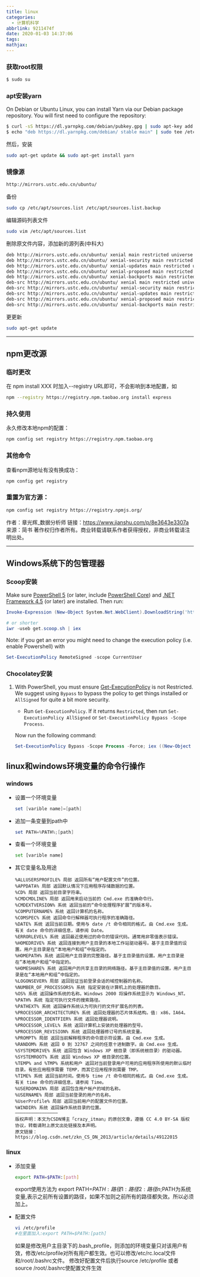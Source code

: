 ```yaml
---
title: linux
categories:
  - 计算机科学
abbrlink: 9211474f
date: 2020-01-03 14:37:06
tags:
mathjax:
---
```

>

<!--more-->

### 获取root权限

```bash
$ sudo su
```

### apt安装yarn

On Debian or Ubuntu Linux, you can install Yarn via our Debian package repository. You will first need to configure the repository:

```bash
$ curl -sS https://dl.yarnpkg.com/debian/pubkey.gpg | sudo apt-key add -
$ echo "deb https://dl.yarnpkg.com/debian/ stable main" | sudo tee /etc/apt/sources.list.d/yarn.list
```

然后，安装

```bash
sudo apt-get update && sudo apt-get install yarn
```

### 镜像源

```html
http://mirrors.ustc.edu.cn/ubuntu/
```

备份

```bash
sudo cp /etc/apt/sources.list /etc/apt/sources.list.backup
```

编辑源码列表文件

```bash
sudo vim /etc/apt/sources.list
```

刪除原文件内容，添加新的源列表(中科大)

```bash
deb http://mirrors.ustc.edu.cn/ubuntu/ xenial main restricted universe multiverse
deb http://mirrors.ustc.edu.cn/ubuntu/ xenial-security main restricted universe multiverse
deb http://mirrors.ustc.edu.cn/ubuntu/ xenial-updates main restricted universe multiverse
deb http://mirrors.ustc.edu.cn/ubuntu/ xenial-proposed main restricted universe multiverse
deb http://mirrors.ustc.edu.cn/ubuntu/ xenial-backports main restricted universe multiverse
deb-src http://mirrors.ustc.edu.cn/ubuntu/ xenial main restricted universe multiverse
deb-src http://mirrors.ustc.edu.cn/ubuntu/ xenial-security main restricted universe multiverse
deb-src http://mirrors.ustc.edu.cn/ubuntu/ xenial-updates main restricted universe multiverse
deb-src http://mirrors.ustc.edu.cn/ubuntu/ xenial-proposed main restricted universe multiverse
deb-src http://mirrors.ustc.edu.cn/ubuntu/ xenial-backports main restricted universe multiverse
```

更更新

```bash
sudo apt-get update
```



---



## npm更改源

### 临时更改

在 npm install XXX 时加入--registry URL即可，不会影响到本地配置，如

```bash
npm --registry https://registry.npm.taobao.org install express
```

### 持久使用

永久修改本地npm的配置：

```bash
npm config set registry https://registry.npm.taobao.org
```

###  其他命令

查看npm源地址有没有换成功：

```bash
npm config get registry
```

### 重置为官方源：

```bash
npm config set registry https://registry.npmjs.org/
```

作者：章光辉_数据分析师
链接：https://www.jianshu.com/p/8e3643e3307a
来源：简书
著作权归作者所有。商业转载请联系作者获得授权，非商业转载请注明出处。

---

## Windows系统下的包管理器

### Scoop安装

Make sure [PowerShell 5](https://aka.ms/wmf5download) (or later, include [PowerShell Core](https://docs.microsoft.com/en-us/powershell/scripting/install/installing-powershell-core-on-windows?view=powershell-6)) and [.NET Framework 4.5](https://www.microsoft.com/net/download) (or later) are installed. Then run:

```powershell
Invoke-Expression (New-Object System.Net.WebClient).DownloadString('https://get.scoop.sh')

# or shorter
iwr -useb get.scoop.sh | iex
```

Note: if you get an error you might need to change the execution policy (i.e. enable Powershell) with

```powershell
Set-ExecutionPolicy RemoteSigned -scope CurrentUser
```

### Chocolatey安装

1. With PowerShell, you must ensure [Get-ExecutionPolicy](https://go.microsoft.com/fwlink/?LinkID=135170) is not Restricted. We suggest using `Bypass` to bypass the policy to get things installed or `AllSigned` for quite a bit more security.

   - Run `Get-ExecutionPolicy`. If it returns `Restricted`, then run `Set-ExecutionPolicy AllSigned` or `Set-ExecutionPolicy Bypass -Scope Process`.

   Now run the following command:

   ```powershell
   Set-ExecutionPolicy Bypass -Scope Process -Force; iex ((New-Object System.Net.WebClient).DownloadString('https://chocolatey.org/install.ps1'))
   ```


## linux和windows环境变量的命令行操作

### windows

- 设置一个环境变量

  ```powershell
  set [varible name]=[path]
  ```

- 追加一条变量到path中

  ```powershell
  set PATH=%PATH%;[path]
  ```

- 查看一个环境变量

  ```bash
  set [varible name]
  ```

- 其它变量名及用途

  ```po
  %ALLUSERSPROFILE% 局部 返回所有“用户配置文件”的位置。
  %APPDATA% 局部 返回默认情况下应用程序存储数据的位置。
  %CD% 局部 返回当前目录字符串。
  %CMDCMDLINE% 局部 返回用来启动当前的 Cmd.exe 的准确命令行。
  %CMDEXTVERSION% 系统 返回当前的“命令处理程序扩展”的版本号。
  %COMPUTERNAME% 系统 返回计算机的名称。
  %COMSPEC% 系统 返回命令行解释器可执行程序的准确路径。
  %DATE% 系统 返回当前日期。使用与 date /t 命令相同的格式。由 Cmd.exe 生成。有关 date 命令的详细信息，请参阅 Date。
  %ERRORLEVEL% 系统 返回最近使用过的命令的错误代码。通常用非零值表示错误。
  %HOMEDRIVE% 系统 返回连接到用户主目录的本地工作站驱动器号。基于主目录值的设置。用户主目录是在“本地用户和组”中指定的。
  %HOMEPATH% 系统 返回用户主目录的完整路径。基于主目录值的设置。用户主目录是在“本地用户和组”中指定的。
  %HOMESHARE% 系统 返回用户的共享主目录的网络路径。基于主目录值的设置。用户主目录是在“本地用户和组”中指定的。
  %LOGONSEVER% 局部 返回验证当前登录会话的域控制器的名称。
  %NUMBER_OF_PROCESSORS% 系统 指定安装在计算机上的处理器的数目。
  %OS% 系统 返回操作系统的名称。Windows 2000 将操作系统显示为 Windows_NT。
  %PATH% 系统 指定可执行文件的搜索路径。
  %PATHEXT% 系统 返回操作系统认为可执行的文件扩展名的列表。
  %PROCESSOR_ARCHITECTURE% 系统 返回处理器的芯片体系结构。值: x86，IA64。
  %PROCESSOR_IDENTFIER% 系统 返回处理器说明。
  %PROCESSOR_LEVEL% 系统 返回计算机上安装的处理器的型号。
  %PROCESSOR_REVISION% 系统 返回处理器修订号的系统变量。
  %PROMPT% 局部 返回当前解释程序的命令提示符设置。由 Cmd.exe 生成。
  %RANDOM% 系统 返回 0 到 32767 之间的任意十进制数字。由 Cmd.exe 生成。
  %SYSTEMDRIVE% 系统 返回包含 Windows XP 根目录（即系统根目录）的驱动器。
  %SYSTEMROOT% 系统 返回 Windows XP 根目录的位置。
  %TEMP% and %TMP% 系统和用户 返回对当前登录用户可用的应用程序所使用的默认临时目录。有些应用程序需要 TEMP，而其它应用程序则需要 TMP。
  %TIME% 系统 返回当前时间。使用与 time /t 命令相同的格式。由 Cmd.exe 生成。有关 time 命令的详细信息，请参阅 Time。
  %USERDOMAIN% 局部 返回包含用户帐户的域的名称。
  %USERNAME% 局部 返回当前登录的用户的名称。
  %UserProfile% 局部 返回当前用户的配置文件的位置。
  %WINDIR% 系统 返回操作系统目录的位置。
  ————————————————
  版权声明：本文为CSDN博主「crazy_itman」的原创文章，遵循 CC 4.0 BY-SA 版权协议，转载请附上原文出处链接及本声明。
  原文链接：https://blog.csdn.net/zkn_CS_DN_2013/article/details/49122015
  ```

  

### linux

- 添加变量

  ```bash
  export PATH=$PATH:[path]
  ```

  export使用方法为 export PATH=$PATH:路径1:路径2:路径n;$PATH为系统变量,表示之前所有设置的路径，如果不加则之前所有的路径都失效。所以必须加上。

- 配置文件

  ```bash
  vi /etc/profile
  #在里面加入:export PATH=$PATH:[path]
  ```

  如果是修改用户主目录下的.bash_profile，则添加的环境变量只对该用户有效，修改/etc/profile对所有用户都生效。也可以修改/etc/rc.local文件和/root/.bashrc文件。
  修改好配置文件后执行source /etc/profile 或者 source /root/.bashrc使配置文件生效



